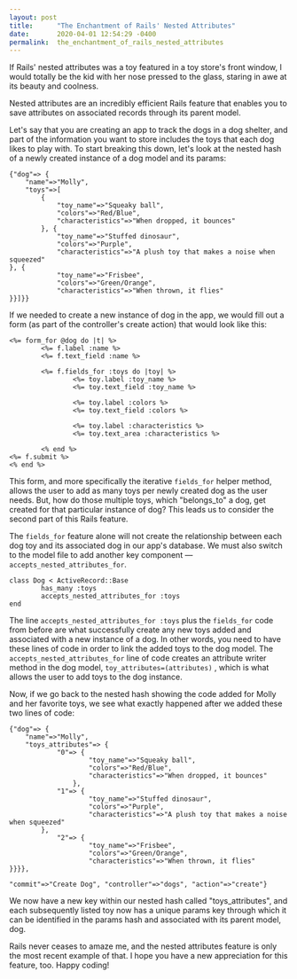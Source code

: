 ```yaml
---
layout: post
title:      "The Enchantment of Rails' Nested Attributes"
date:       2020-04-01 12:54:29 -0400
permalink:  the_enchantment_of_rails_nested_attributes
---
```



If Rails' nested attributes was a toy featured in a toy store's front window, I would totally be the kid with her nose pressed to the glass, staring in awe at its beauty and coolness.

Nested attributes are an incredibly efficient Rails feature that enables you to save attributes on associated records through its parent model. 

Let's say that you are creating an app to track the dogs in a dog shelter, and part of the information you want to store includes the toys that each dog likes to play with. To start breaking this down, let's look at the nested hash of a newly created instance of a dog model and its params:

```
{"dog"=> {
	"name"=>"Molly",
	"toys"=>[
		{
			"toy_name"=>"Squeaky ball",
			"colors"=>"Red/Blue",
			"characteristics"=>"When dropped, it bounces"
		}, {
			"toy_name"=>"Stuffed dinosaur",
			"colors"=>"Purple",
			"characteristics"=>"A plush toy that makes a noise when squeezed"
}, {
			"toy_name"=>"Frisbee",
			"colors"=>"Green/Orange",
			"characteristics"=>"When thrown, it flies"
}}]}}
```

If we needed to create a new instance of dog in the app, we would fill out a form (as part of the controller's create action) that would look like this:

```
<%= form_for @dog do |t| %>
		<%= f.label :name %>
		<%= f.text_field :name %>
	
		<%= f.fields_for :toys do |toy| %>
				<%= toy.label :toy_name %>
				<%= toy.text_field :toy_name %>
				
				<%= toy.label :colors %>
				<%= toy.text_field :colors %>
		
				<%= toy.label :characteristics %>
				<%= toy.text_area :characteristics %>

		<% end %>
<%= f.submit %>
<% end %>
```

This form, and more specifically the iterative `fields_for` helper method, allows the user to add as many toys per newly created dog as the user needs. But, how do those multiple toys, which "belongs_to" a dog, get created for that particular instance of dog? This leads us to consider the second part of this Rails feature.

The `fields_for` feature alone will not create the relationship between each dog toy and its associated dog in our app's database. We must also switch to the model file to add another key component — `accepts_nested_attributes_for`.

```
class Dog < ActiveRecord::Base
		has_many :toys
		accepts_nested_attributes_for :toys
end
```

The line `accepts_nested_attributes_for :toys` plus the `fields_for` code from before are what successfully create any new toys added and associated with a new instance of a dog. In other words, you need to have these lines of code in order to link the added toys to the dog model. The `accepts_nested_attributes_for` line of code creates an attribute writer method in the dog model,  `toy_attributes=(attributes)` , which is what allows the user to add toys to the dog instance.

Now, if we go back to the nested hash showing the code added for Molly and her favorite toys, we see what exactly happened after we added these two lines of code:

```
{"dog"=> {
	"name"=>"Molly",
	"toys_attributes"=> {
			"0"=> {
					"toy_name"=>"Squeaky ball",
					"colors"=>"Red/Blue",
					"characteristics"=>"When dropped, it bounces"
				}, 
			"1"=> {
					"toy_name"=>"Stuffed dinosaur",
					"colors"=>"Purple",
					"characteristics"=>"A plush toy that makes a noise when squeezed"
		}, 
			"2"=> {
					"toy_name"=>"Frisbee",
					"colors"=>"Green/Orange",
					"characteristics"=>"When thrown, it flies"
}}}},

"commit"=>"Create Dog", "controller"=>"dogs", "action"=>"create"}
```

We now have a new key within our nested hash called "toys_attributes", and each subsequently listed toy now has a unique params key through which it can be identified in the params hash and associated with its parent model, dog. 

Rails never ceases to amaze me, and the nested attributes feature is only the most recent example of that. I hope you have a new appreciation for this feature, too. Happy coding!

